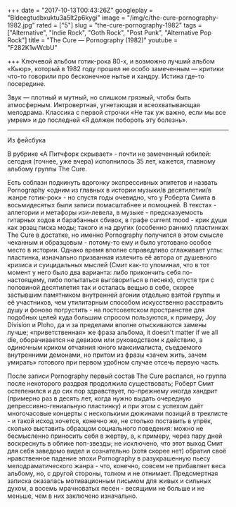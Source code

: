 +++
date = "2017-10-13T00:43:26Z"
googleplay = "Bldeegtudbxuktu3a5lt2p6kygi"
image = "/img/c/the-cure-pornography-1982.jpg"
rated = ["5"]
slug = "the-cure-pornography-1982"
tags = ["Alternative", "Indie Rock", "Goth Rock", "Post Punk", "Alternative Pop Rock"]
title = "The Cure — Pornography (1982)"
youtube = "F282K1wWcbU"

+++
Ключевой альбом готик-рока 80-х, и возможно лучший альбом «Кьюр», который в 1982 году прошел не особо замеченным — критики что-то говорили про бесконечное нытье и хандру. Истина где-то посередине.

Звук — плотный и мутный, но слишком грязный, чтобы быть атмосферным. Интровертная, угнетающая и всеохватывающая мелодрама. Классика с первой строчки «Не так уж важно, если мы все умрем» и до последней «Я должен побороть эту болезнь».

<hr>

Из фейсбука

В рубрике «А Питчфорк скрывает» - почти не замеченный юбилей: сегодня (точнее, уже вчера) исполнилось 35 лет, кажется, главному альбому группы The Cure.

Есть соблазн подкинуть вдогонку экспрессивных эпитетов и назвать Pornography «одним из главных в истории музыки/в десятилетии/в жанре готик-рок» - но спустя годы очевидно, что у Роберта Смита в восьмидесятых были записи помасштабнее и помощней. В текстах - аллегории и метафоры изи-левела, в музыке - предсказуемость гитарных ходов и барабанных сбивок, в графе current mood - крик души как эрзац писка моды; такого и на других (особенно ранних) пластинках The Cure в достатке, но именно Pornography получился в этом смысле чеканным и образцовым - потому-то ему и было уготовано особое место в истории. Однако время вполне справедливо сглаживает углы: пластинка, изначально призванная излечить её автора от душевного кризиса и суицидальных мыслей (Смит как-то упоминал, что в тот момент у него было два варианта: либо прикончить себя по-настоящему, либо попытаться выговориться в песнях), спустя три с половиной десятилетия так и осталась вещью в себе, скорее застывшим памятником внутренней агонии отдельно взятой группы и её участников, чем утилитарным способом искусственно расстравить душу и фоново погрустить - на постсоветском пространстве для подобных целей куда большим спросом пользуются, к примеру, Joy Division и Ploho, да и за пределами вполне отыскиваются замены лучше; «приветственная» же фраза альбома, it doesn't matter if we all die, оборачивается не девизом или руководством к действию, а одиночным криком отчаяния юного максималиста, съедаемого внутренними демонами, но притом из фразы «зачем жить, зачем умирать» готового при первом удобном случае отсечь первую часть.

После записи Pornography первый состав The Cure распался, но группа после некоторого раздрая продолжила существовать; Роберт Смит остепенился и до сих пор здравствует, по-прежнему иногда хандрит (примерно раз в десять лет, когда нужно выдать очередную депрессивно-гениальную пластинку) и при этом с успехом даёт многочасовые концерты с несколькими дюжинами позиций в треклисте - и такой исход хочется, конечно же, не столько поставить в упрёк, сколько выставить образцом социального поведения: можно не бесмысленно приносить себя в жертву, а, к примеру, через пару дней воскреснуть в облике поп-звезды; не исключено, что этот выход Смит для себя заведомо видел и сознательно (хотя скорее нет) обратил своё нравственное падение эпохи Pornography в разукрашенную пьесу мелодраматического жанра - что, конечно, совсем не прибавляет веса альбому, но, с другой стороны, толком и не отнимает. Предсмертная записка оказалась мотивационным письмом для живых и сильных духом, а восемь мрачноватых песен - весящими не больше и не меньше, чем в них заключено изначально.
